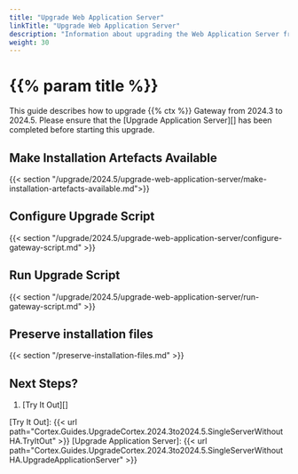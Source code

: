 ```yaml
---
title: "Upgrade Web Application Server"
linkTitle: "Upgrade Web Application Server"
description: "Information about upgrading the Web Application Server from 2024.3 to 2024.5."
weight: 30
---
```


# {{% param title %}}

This guide describes how to upgrade {{% ctx %}} Gateway from 2024.3 to 2024.5. Please ensure that the [Upgrade Application Server][] has been completed before starting this upgrade.

## Make Installation Artefacts Available

{{< section "/upgrade/2024.5/upgrade-web-application-server/make-installation-artefacts-available.md">}}

## Configure Upgrade Script

{{< section "/upgrade/2024.5/upgrade-web-application-server/configure-gateway-script.md" >}}

## Run Upgrade Script

{{< section "/upgrade/2024.5/upgrade-web-application-server/run-gateway-script.md" >}}

## Preserve installation files

{{< section "/preserve-installation-files.md" >}}

## Next Steps?

1. [Try It Out][]

[Try It Out]: {{< url path="Cortex.Guides.UpgradeCortex.2024.3to2024.5.SingleServerWithoutHA.TryItOut" >}}
[Upgrade Application Server]: {{< url path="Cortex.Guides.UpgradeCortex.2024.3to2024.5.SingleServerWithoutHA.UpgradeApplicationServer" >}}

